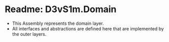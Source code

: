 ﻿# Readme: D3vS1m.Domain

* This Assembly represents the domain layer.
* All interfaces and abstractions are defined here that are implemented by the outer layers.